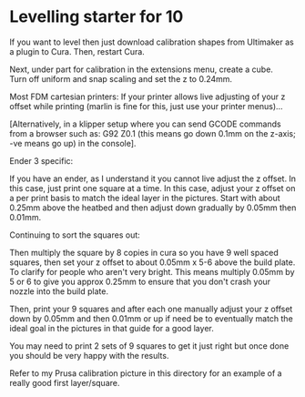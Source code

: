 # Levelling starter for 10

If you want to level then just download calibration shapes from Ultimaker 
as a plugin to Cura.  Then, restart Cura.

Next, under part for calibration in the extensions menu, create a cube.  
Turn off uniform and snap scaling and set the z to 0.24mm.

Most FDM cartesian printers:
If your printer allows live adjusting of your z offset while printing 
(marlin is fine for this, just use your printer menus)…

[Alternatively, in a klipper setup where you can send GCODE commands from 
a browser such as: G92 Z0.1 (this means go down 0.1mm on the z-axis; -ve 
means go up) in the console].

Ender 3 specific:

If you have an ender, as I understand it you cannot live adjust the z 
offset.  In this case, just print one square at a time.  In this case, 
adjust your z offset on a per print basis to match the ideal layer in the 
pictures.  Start with about 0.25mm above the heatbed and then adjust down 
gradually by 0.05mm then 0.01mm.

Continuing to sort the squares out:

Then multiply the square by 8 copies in cura so you have 9 well spaced 
squares, then set your z offset to about 0.05mm x 5-6 above the build 
plate.  To clarify for people who aren't very bright.  This means multiply
0.05mm by 5 or 6 to give you approx 0.25mm to ensure that you don't crash
your nozzle into the build plate.

Then, print your 9 squares and after each one manually adjust your z 
offset down by 0.05mm and then 0.01mm or up if need be to eventually match 
the ideal goal in the pictures in that guide for a good layer. 

You may need to print 2 sets of 9 squares to get it just right but once 
done you should be very happy with the results.

Refer to my Prusa calibration picture in this directory for an example of 
a really good first layer/square.
